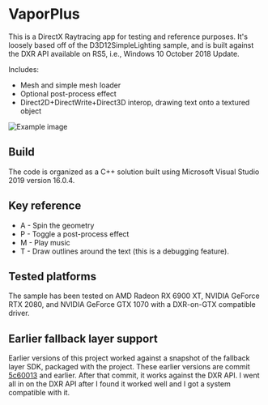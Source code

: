 # VaporPlus
This is a DirectX Raytracing app for testing and reference purposes. It's loosely based off of the D3D12SimpleLighting sample, and is built against the DXR API available on RS5, i.e., Windows 10 October 2018 Update.

Includes:
* Mesh and simple mesh loader
* Optional post-process effect
* Direct2D+DirectWrite+Direct3D interop, drawing text onto a textured object

![Example image](https://raw.githubusercontent.com/clandrew/vapor/master/Images/Default.gif "Example image")

## Build
The code is organized as a C++ solution built using Microsoft Visual Studio 2019 version 16.0.4.

## Key reference
* A - Spin the geometry
* P - Toggle a post-process effect
* M - Play music
* T - Draw outlines around the text (this is a debugging feature).

## Tested platforms
The sample has been tested on AMD Radeon RX 6900 XT, NVIDIA GeForce RTX 2080, and NVIDIA GeForce GTX 1070 with a DXR-on-GTX compatible driver.

## Earlier fallback layer support
Earlier versions of this project worked against a snapshot of the fallback layer SDK, packaged with the project. These earlier versions are commit [5c60013](https://github.com/clandrew/vapor/commit/5c600131c5633cd7eb85a31c3b14c5730a89ad90) and earlier. After that commit, it works against the DXR API. I went all in on the DXR API after I found it worked well and I got a system compatible with it.
